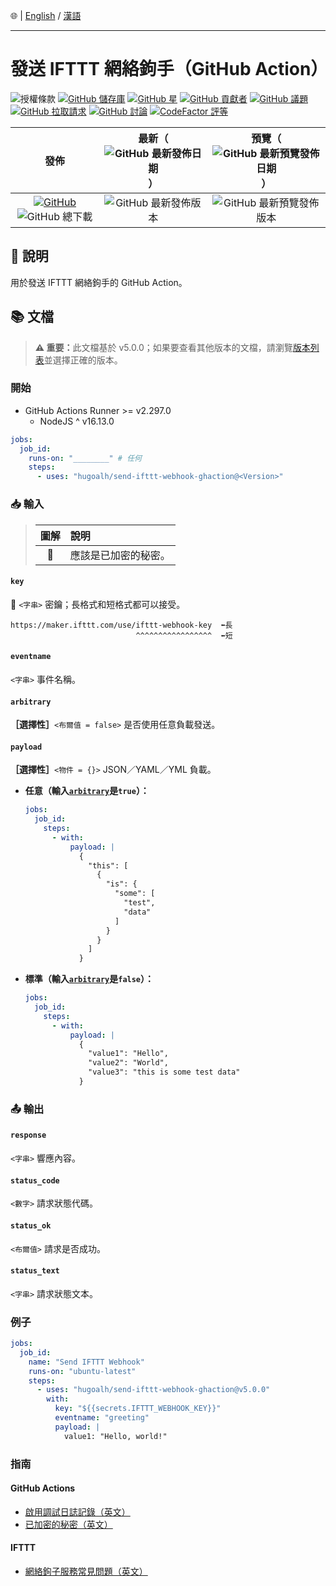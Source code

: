 🌐 | [English](./README.md) / [漢語](./README-ZH.md)

---

# 發送 IFTTT 網絡鉤手（GitHub Action）

![授權條款](https://img.shields.io/static/v1?label=授權條款&message=MIT&style=flat-square "授權條款")
[![GitHub 儲存庫](https://img.shields.io/badge/儲存庫-181717?logo=github&logoColor=ffffff&style=flat-square "GitHub Repository")](https://github.com/hugoalh/send-ifttt-webhook-ghaction)
[![GitHub 星](https://img.shields.io/github/stars/hugoalh/send-ifttt-webhook-ghaction?label=星&logo=github&logoColor=ffffff&style=flat-square "GitHub 星")](https://github.com/hugoalh/send-ifttt-webhook-ghaction/stargazers)
[![GitHub 貢獻者](https://img.shields.io/github/contributors/hugoalh/send-ifttt-webhook-ghaction?label=貢獻者&logo=github&logoColor=ffffff&style=flat-square "GitHub 貢獻者")](https://github.com/hugoalh/send-ifttt-webhook-ghaction/graphs/contributors)
[![GitHub 議題](https://img.shields.io/github/issues-raw/hugoalh/send-ifttt-webhook-ghaction?label=議題&logo=github&logoColor=ffffff&style=flat-square "GitHub 議題")](https://github.com/hugoalh/send-ifttt-webhook-ghaction/issues)
[![GitHub 拉取請求](https://img.shields.io/github/issues-pr-raw/hugoalh/send-ifttt-webhook-ghaction?label=拉取請求&logo=github&logoColor=ffffff&style=flat-square "GitHub 拉取請求")](https://github.com/hugoalh/send-ifttt-webhook-ghaction/pulls)
[![GitHub 討論](https://img.shields.io/github/discussions/hugoalh/send-ifttt-webhook-ghaction?label=討論&logo=github&logoColor=ffffff&style=flat-square "GitHub 討論")](https://github.com/hugoalh/send-ifttt-webhook-ghaction/discussions)
[![CodeFactor 評等](https://img.shields.io/codefactor/grade/github/hugoalh/send-ifttt-webhook-ghaction?label=評等&logo=codefactor&logoColor=ffffff&style=flat-square "CodeFactor 評等")](https://www.codefactor.io/repository/github/hugoalh/send-ifttt-webhook-ghaction)

| **發佈** | **最新**（![GitHub 最新發佈日期](https://img.shields.io/github/release-date/hugoalh/send-ifttt-webhook-ghaction?label=%20&style=flat-square "GitHub 最新發佈日期")） | **預覽**（![GitHub 最新預覽發佈日期](https://img.shields.io/github/release-date-pre/hugoalh/send-ifttt-webhook-ghaction?label=%20&style=flat-square "GitHub 最新預覽發佈日期")） |
|:-:|:-:|:-:|
| [![GitHub](https://img.shields.io/badge/GitHub-181717?logo=github&logoColor=ffffff&style=flat-square "GitHub")](https://github.com/hugoalh/send-ifttt-webhook-ghaction/releases) ![GitHub 總下載](https://img.shields.io/github/downloads/hugoalh/send-ifttt-webhook-ghaction/total?label=%20&style=flat-square "GitHub 總下載") | ![GitHub 最新發佈版本](https://img.shields.io/github/release/hugoalh/send-ifttt-webhook-ghaction?sort=semver&label=%20&style=flat-square "GitHub 最新發佈版本") | ![GitHub 最新預覽發佈版本](https://img.shields.io/github/release/hugoalh/send-ifttt-webhook-ghaction?include_prereleases&sort=semver&label=%20&style=flat-square "GitHub 最新預覽發佈版本") |

## 📝 說明

用於發送 IFTTT 網絡鉤手的 GitHub Action。

## 📚 文檔

> <b>⚠ 重要：</b>此文檔基於 v5.0.0；如果要查看其他版本的文檔，請瀏覽[版本列表](https://github.com/hugoalh/send-ifttt-webhook-ghaction/tags)並選擇正確的版本。

### 開始

- GitHub Actions Runner >= v2.297.0
  - NodeJS ^ v16.13.0

```yml
jobs:
  job_id:
    runs-on: "________" # 任何
    steps:
      - uses: "hugoalh/send-ifttt-webhook-ghaction@<Version>"
```

### 📥 輸入

> | **圖解** | **說明** |
> |:-:|:--|
> | 🔐 | 應該是已加密的秘密。 |

#### `key`

**🔐** `<字串>` 密鑰；長格式和短格式都可以接受。

```
https://maker.ifttt.com/use/ifttt-webhook-key  ⬅長
                            ^^^^^^^^^^^^^^^^^  ⬅短
```

#### `eventname`

`<字串>` 事件名稱。

#### `arbitrary`

<b>［選擇性］</b>`<布爾值 = false>` 是否使用任意負載發送。

#### `payload`

<b>［選擇性］</b>`<物件 = {}>` JSON／YAML／YML 負載。

- **任意（輸入[`arbitrary`](#arbitrary)是`true`）：**
  ```yml
  jobs:
    job_id:
      steps:
        - with:
            payload: |
              {
                "this": [
                  {
                    "is": {
                      "some": [
                        "test",
                        "data"
                      ]
                    }
                  }
                ]
              }
  ```
- **標準（輸入[`arbitrary`](#arbitrary)是`false`）：**
  ```yml
  jobs:
    job_id:
      steps:
        - with:
            payload: |
              {
                "value1": "Hello",
                "value2": "World",
                "value3": "this is some test data"
              }
  ```

### 📤 輸出

#### `response`

`<字串>` 響應內容。

#### `status_code`

`<數字>` 請求狀態代碼。

#### `status_ok`

`<布爾值>` 請求是否成功。

#### `status_text`

`<字串>` 請求狀態文本。

### 例子

```yml
jobs:
  job_id:
    name: "Send IFTTT Webhook"
    runs-on: "ubuntu-latest"
    steps:
      - uses: "hugoalh/send-ifttt-webhook-ghaction@v5.0.0"
        with:
          key: "${{secrets.IFTTT_WEBHOOK_KEY}}"
          eventname: "greeting"
          payload: |
            value1: "Hello, world!"
```

### 指南

#### GitHub Actions

- [啟用調試日誌記錄（英文）](https://docs.github.com/en/actions/monitoring-and-troubleshooting-workflows/enabling-debug-logging)
- [已加密的秘密（英文）](https://docs.github.com/en/actions/security-guides/encrypted-secrets)

#### IFTTT

- [網絡鉤子服務常見問題（英文）](https://help.ifttt.com/hc/en-us/articles/115010230347-Webhooks-service-FAQ)
